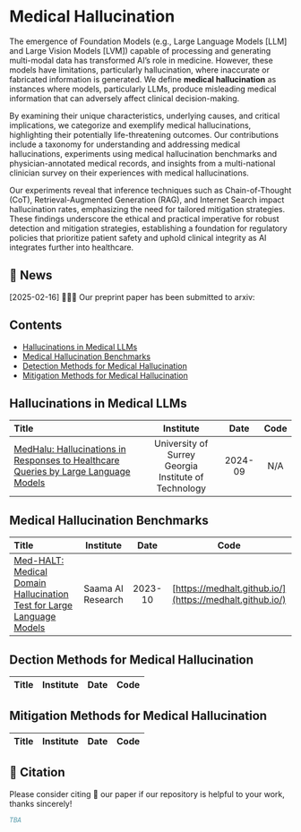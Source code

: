 # Medical Hallucination
The emergence of Foundation Models (e.g., Large Language Models [LLM] and Large Vision Models [LVM]) capable of processing and generating multi-modal data has transformed AI’s role in medicine. However, these models have limitations, particularly hallucination, where inaccurate or fabricated information is generated. We define **medical hallucination** as instances where models, particularly LLMs, produce misleading medical information that can adversely affect clinical decision-making.

By examining their unique characteristics, underlying causes, and critical implications, we categorize and exemplify medical hallucinations, highlighting their potentially life-threatening outcomes. Our contributions
include a taxonomy for understanding and addressing medical hallucinations, experiments using medical hallucination benchmarks and physician-annotated medical records, and insights from a multi-national clinician survey on their experiences with medical hallucinations. 

Our experiments reveal that inference techniques such as Chain-of-Thought (CoT), Retrieval-Augmented Generation (RAG), and Internet Search impact hallucination rates, emphasizing the need for tailored mitigation strategies. These findings underscore the ethical and practical imperative for robust detection and mitigation strategies, establishing a foundation for regulatory policies that prioritize patient safety and uphold clinical integrity as AI integrates further into healthcare. 


##  📣 News
[2025-02-16] 🎉🎉🎉 Our preprint paper has been submitted to arxiv: 

## Contents
- [Hallucinations in Medical LLMs](#llms)
- [Medical Hallucination Benchmarks](#benchmarks)
- [Detection Methods for Medical Hallucination](#detection)
- [Mitigation Methods for Medical Hallucination](#mitigation)

## Hallucinations in Medical LLMs <a name="llms"></a>
| Title | Institute | Date | Code
| :---------------------------------------------------------------------------------------------------------------------------------------------------------------------------------- | :------------------: | :-----------: | :-------------: |
| [MedHalu: Hallucinations in Responses to Healthcare Queries by Large Language Models](https://arxiv.org/abs/2409.19492) | University of Surrey<br>Georgia Institute of Technology | 2024-09 | N/A


## Medical Hallucination Benchmarks <a name="benchmarks"></a>
| Title | Institute | Date | Code
| :---------------------------------------------------------------------------------------------------------------------------------------------------------------------------------- | :------------------: | :-----------: | :-------------: |
| [Med-HALT: Medical Domain Hallucination Test for Large Language Models](https://arxiv.org/abs/2307.15343) | Saama AI Research | 2023-10 | [https://medhalt.github.io/](https://medhalt.github.io/)

## Dection Methods for Medical Hallucination <a name="detection"></a>
| Title | Institute | Date | Code
| :---------------------------------------------------------------------------------------------------------------------------------------------------------------------------------- | :------------------: | :-----------: | :-------------: |

## Mitigation Methods for Medical Hallucination <a name="mitigation"></a>
| Title | Institute | Date | Code
| :---------------------------------------------------------------------------------------------------------------------------------------------------------------------------------- | :------------------: | :-----------: | :-------------: |

## 📑 Citation

Please consider citing 📑 our paper if our repository is helpful to your work, thanks sincerely!

```bibtex
TBA
```
